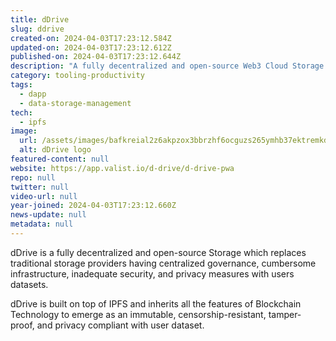 ```yaml
---
title: dDrive
slug: ddrive
created-on: 2024-04-03T17:23:12.584Z
updated-on: 2024-04-03T17:23:12.612Z
published-on: 2024-04-03T17:23:12.644Z
description: "A fully decentralized and open-source Web3 Cloud Storage solution."
category: tooling-productivity
tags:
  - dapp
  - data-storage-management
tech:
  - ipfs
image:
  url: /assets/images/bafkreial2z6akpzox3bbrzhf6ocguzs265ymhb37ektremkdigdexo25vu.png
  alt: dDrive logo
featured-content: null
website: https://app.valist.io/d-drive/d-drive-pwa
repo: null
twitter: null
video-url: null
year-joined: 2024-04-03T17:23:12.660Z
news-update: null
metadata: null
---
```


dDrive is a fully decentralized and open-source Storage which replaces traditional storage providers having centralized governance, cumbersome infrastructure, inadequate security, and privacy measures with users datasets.

dDrive is built on top of IPFS and inherits all the features of Blockchain Technology to emerge as an immutable, censorship-resistant, tamper-proof, and privacy compliant with user dataset.

